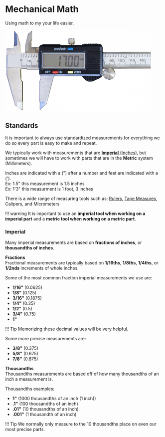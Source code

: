 <!-- This page was contributed by:  Eli Uva-->
# Mechanical Math

Using math to my your life easier.

<!-- Add a page image to make it pretty! -->
![](../assets/images/stock/calipers.png)

## Standards

It is important to always use standardized measurements for everything we do so every part is easy to make and repeat.

We typically work with measurements that are [**Imperial** (Inches)](#imperial), but sometimes we will have to work with parts that are in the **Metric** system (Millimeters).

Inches are indicated with a (") after a number and feet are indicated with a (').  
Ex: 1.5" this measurement is 1.5 inches  
Ex: 1'3" this measurment is 1 foot, 3 inches

<!-- TODO: Add links to measuring tools -->

There is a wide range of measuring tools such as: [Rulers](../Tools/Measuring%20Tools.md#rulers), [Tape Measures](../Tools/Measuring%20Tools.md#tape-measures), Calipers, and Micrometers

!!! warning
    It is important to use an **imperial tool when working on a imperial part** and a **metric tool when working on a metric part**.

### Imperial

Many imperial measurements are based on **fractions of inches**, or **thousandths of inches**.

**Fractions**  
Fractional measurements are typically based on **1/16ths**, **1/8ths**, **1/4ths**, or **1/2nds** increments of whole inches. 

Some of the most common fraction imperial measurements we use are:

- **1/16"** (0.0625)
- **1/8"** (0.125)
- **3/16"** (0.1875)
- **1/4"** (0.25)
- **1/2"** (0.5)
- **3/4"** (0.75)
- **1"**

!!! Tip
    Memorizing these decimal values will be very helpful.

Some more precise measurements are: 

- **3/8"** (0.375)
- **5/8"** (0.675)
- **7/8"** (0.875)

**Thousandths**  
Thousandths measurements are based off of how many thousandths of an inch a measurement is. 

Thousandths examples:

- **1"** (1000 thousandths of an inch (1 inch))
- **.1"** (100 thousandths of an inch)
- **.01"** (10 thousandths of an inch)
- **.001"** (1 thousandth of an inch)  

!!! Tip
    We normally only measure to the 10 thousandths place on even our most precise parts.
